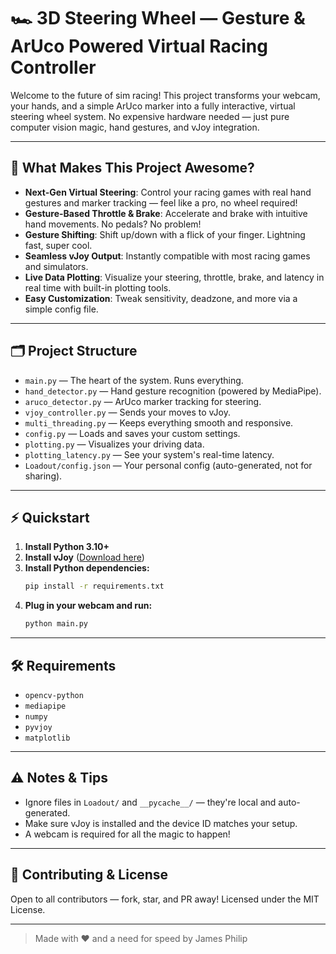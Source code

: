 # 🏎️ 3D Steering Wheel — Gesture & ArUco Powered Virtual Racing Controller

Welcome to the future of sim racing! This project transforms your webcam, your hands, and a simple ArUco marker into a fully interactive, virtual steering wheel system. No expensive hardware needed — just pure computer vision magic, hand gestures, and vJoy integration. 

---

## 🚀 What Makes This Project Awesome?
- **Next-Gen Virtual Steering**: Control your racing games with real hand gestures and marker tracking — feel like a pro, no wheel required!
- **Gesture-Based Throttle & Brake**: Accelerate and brake with intuitive hand movements. No pedals? No problem!
- **Gesture Shifting**: Shift up/down with a flick of your finger. Lightning fast, super cool.
- **Seamless vJoy Output**: Instantly compatible with most racing games and simulators.
- **Live Data Plotting**: Visualize your steering, throttle, brake, and latency in real time with built-in plotting tools.
- **Easy Customization**: Tweak sensitivity, deadzone, and more via a simple config file.

---

## 🗂️ Project Structure
- `main.py` — The heart of the system. Runs everything.
- `hand_detector.py` — Hand gesture recognition (powered by MediaPipe).
- `aruco_detector.py` — ArUco marker tracking for steering.
- `vjoy_controller.py` — Sends your moves to vJoy.
- `multi_threading.py` — Keeps everything smooth and responsive.
- `config.py` — Loads and saves your custom settings.
- `plotting.py` — Visualizes your driving data.
- `plotting_latency.py` — See your system's real-time latency.
- `Loadout/config.json` — Your personal config (auto-generated, not for sharing).

---

## ⚡ Quickstart
1. **Install Python 3.10+**
2. **Install vJoy** ([Download here](https://github.com/njz3/vJoy))
3. **Install Python dependencies:**
   ```bash
   pip install -r requirements.txt
   ```
4. **Plug in your webcam and run:**
   ```bash
   python main.py
   ```

---

## 🛠️ Requirements
- `opencv-python`
- `mediapipe`
- `numpy`
- `pyvjoy`
- `matplotlib`

---

## ⚠️ Notes & Tips
- Ignore files in `Loadout/` and `__pycache__/` — they're local and auto-generated.
- Make sure vJoy is installed and the device ID matches your setup.
- A webcam is required for all the magic to happen!

---

## 🤝 Contributing & License
Open to all contributors — fork, star, and PR away! Licensed under the MIT License.

---

> Made with ❤️ and a need for speed by James Philip
